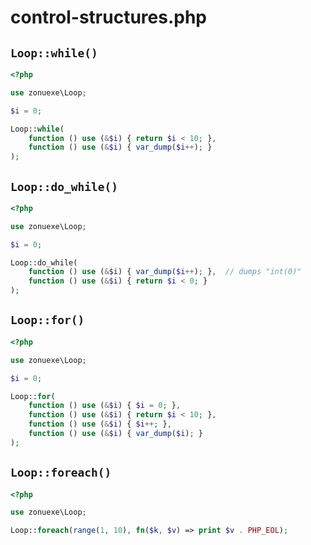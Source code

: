 # control-structures.php

## `Loop::while()`

```php
<?php

use zonuexe\Loop;

$i = 0;

Loop::while(
    function () use (&$i) { return $i < 10; },
    function () use (&$i) { var_dump($i++); }
);
```

## `Loop::do_while()`

```php
<?php

use zonuexe\Loop;

$i = 0;

Loop::do_while(
    function () use (&$i) { var_dump($i++); },  // dumps "int(0)"
    function () use (&$i) { return $i < 0; }
);
```

## `Loop::for()`

```php
<?php

use zonuexe\Loop;

$i = 0;

Loop::for(
    function () use (&$i) { $i = 0; },
    function () use (&$i) { return $i < 10; },
    function () use (&$i) { $i++; },
    function () use (&$i) { var_dump($i); }
);
```

## `Loop::foreach()`

```php
<?php

use zonuexe\Loop;

Loop::foreach(range(1, 10), fn($k, $v) => print $v . PHP_EOL);
```
